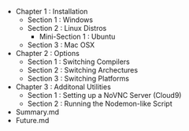  - Chapter 1 : Installation
    - Section 1 : Windows
    - Section 2 : Linux Distros
       - Mini-Section 1 : Ubuntu
    - Section 3 : Mac OSX
 - Chapter 2 : Options
    - Section 1 : Switching Compilers
    - Section 2 : Switching Archectures
    - Section 3 : Switching Platforms
 - Chapter 3 : Additonal Utilities
    - Section 1 : Setting up a NoVNC Server (Cloud9)
    - Section 2 : Running the Nodemon-like Script
 - Summary.md
 - Future.md